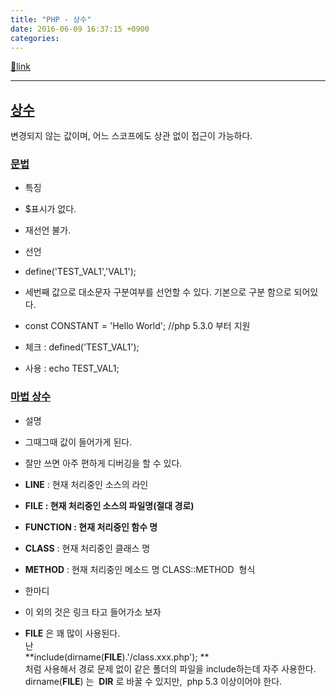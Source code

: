 ```yaml
---
title: "PHP - 상수"
date: 2016-06-09 16:37:15 +0900
categories: 
---
```

[🔗link](http://www.mins01.com/mh/tech/read/1003)
***


[상수](http://php.net/manual/kr/language.constants.php "상수")
----------------------------------------------------------

변경되지 않는 값이며, 어느 스코프에도 상관 없이 접근이 가능하다.

### [문법](http://php.net/manual/kr/language.constants.syntax.php "문법")

- 특징
- $표시가 없다.
- 재선언 불가.

- 선언 
- define('TEST_VAL1','VAL1');
- 세번째 값으로 대소문자 구분여부를 선언할 수 있다. 기본으로 구분 함으로 되어있다.

- const CONSTANT = 'Hello World'; //php 5.3.0 부터 지원

- 체크 : defined('TEST_VAL1');
- 사용 : echo TEST_VAL1;

### [마법 상수](http://php.net/manual/kr/language.constants.predefined.php "마법 상수")

- 설명
- 그때그때 값이 들어가게 된다.
- 잘만 쓰면 아주 편하게 디버깅을 할 수 있다.

- __LINE__ : 현재 처리중인 소스의 라인
- **__FILE__ : 현재 처리중인 소스의 파일명(절대 경로)**
- **__FUNCTION__ : 현재 처리중인 함수 명**
- __CLASS__ : 현재 처리중인 클래스 명
- __METHOD__ : 현재 처리중인 메소드 명 CLASS::METHOD  형식
- 한마디
- 이 외의 것은 링크 타고 들어가소 보자
- __FILE__ 은 꽤 많이 사용된다.  
난   
**include(dirname(__FILE__).'/class.xxx.php'); **  
처럼 사용해서 경로 문제 없이 같은 폴더의 파일을 include하는데 자주 사용한다.  
dirname(__FILE__) 는  __DIR__ 로 바꿀 수 있지만,  php 5.3 이상이어야 한다.



